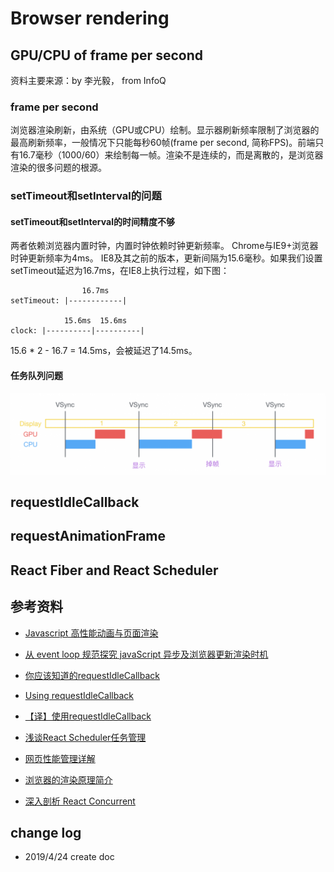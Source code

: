 # Browser rendering

## GPU/CPU of frame per second

资料主要来源：by 李光毅， from InfoQ

### frame per second


浏览器渲染刷新，由系统（GPU或CPU）绘制。显示器刷新频率限制了浏览器的最高刷新频率，一般情况下只能每秒60帧(frame per second, 简称FPS)。前端只有16.7毫秒（1000/60）来绘制每一帧。渲染不是连续的，而是离散的，是浏览器渲染的很多问题的根源。

### setTimeout和setInterval的问题

#### setTimeout和setInterval的时间精度不够

两者依赖浏览器内置时钟，内置时钟依赖时钟更新频率。
Chrome与IE9+浏览器时钟更新频率为4ms。
IE8及其之前的版本，更新间隔为15.6毫秒。如果我们设置setTimeout延迟为16.7ms，在IE8上执行过程，如下图：

```
                16.7ms
setTimeout: |------------|

            15.6ms  15.6ms
clock: |----------|----------|

```

15.6 * 2 - 16.7 = 14.5ms，会被延迟了14.5ms。



#### 任务队列问题



![browser_rendering](./browser_rendering.png)

## requestIdleCallback

## requestAnimationFrame


## React Fiber and React Scheduler


## 参考资料

- [Javascript 高性能动画与页面渲染](https://www.infoq.cn/article/javascript-high-performance-animation-and-page-rendering)

- [从 event loop 规范探究 javaScript 异步及浏览器更新渲染时机](https://juejin.im/entry/59082301a22b9d0065f1a186)

- [你应该知道的requestIdleCallback](https://juejin.im/post/5ad71f39f265da239f07e862)

- [Using requestIdleCallback ](https://developers.google.com/web/updates/2015/08/using-requestidlecallback)

- [【译】使用requestIdleCallback](https://div.io/topic/1370)

- [浅谈React Scheduler任务管理](https://zhuanlan.zhihu.com/p/48254036)

- [网页性能管理详解](http://www.ruanyifeng.com/blog/2015/09/web-page-performance-in-depth.html)

- [浏览器的渲染原理简介](https://coolshell.cn/articles/9666.html)

- [深入剖析 React Concurrent](https://zhuanlan.zhihu.com/p/60307571)


## change log

- 2019/4/24 create doc
